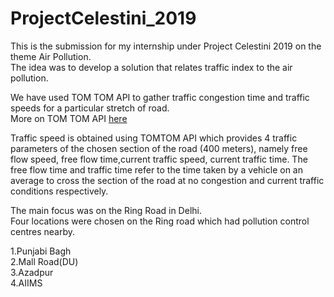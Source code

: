 # ProjectCelestini_2019

This is the submission for my internship under Project Celestini 2019 on the theme Air Pollution.  
The idea was to develop a solution that relates traffic index to the air pollution.  

We have used TOM TOM API to gather traffic congestion time and traffic speeds for a particular stretch of road.  
More on TOM TOM API [here](https://developer.tomtom.com/traffic-api/traffic-api-documentation-traffic-flow/flow-segment-data)  

Traffic speed is obtained using TOMTOM API which provides 4 traffic parameters of the chosen section of the road (400 meters), namely free flow speed, free flow time,current traffic speed, current traffic time. The free flow time and traffic time refer to the time taken by a vehicle on an average to cross the section of the road at no congestion and current traffic conditions respectively.

The main focus was on the Ring Road in Delhi.  
Four locations were chosen on the Ring road which had pollution control centres nearby.  

1.Punjabi Bagh  
2.Mall Road(DU)  
3.Azadpur  
4.AIIMS  




